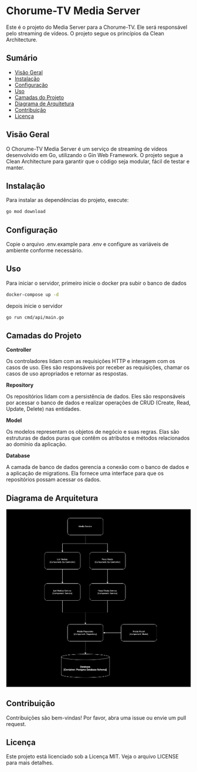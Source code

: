 # Chorume-TV Media Server

Este é o projeto do Media Server para a Chorume-TV. Ele será responsável pelo streaming de vídeos. O projeto segue os princípios da Clean Architecture.

## Sumário

- [Visão Geral](#visão-geral)
- [Instalação](#instalação)
- [Configuração](#configuração)
- [Uso](#uso)
- [Camadas do Projeto](#camadas-do-projeto)
- [Diagrama de Arquitetura](#diagrama-de-arquitetura)
- [Contribuição](#contribuição)
- [Licença](#licença)

## Visão Geral

O Chorume-TV Media Server é um serviço de streaming de vídeos desenvolvido em Go, utilizando o Gin Web Framework. O projeto segue a Clean Architecture para garantir que o código seja modular, fácil de testar e manter.

## Instalação

Para instalar as dependências do projeto, execute:

```bash
go mod download
```

## Configuração

Copie o arquivo .env.example para .env e configure as variáveis de ambiente conforme necessário.

## Uso

Para iniciar o servidor, primeiro inicie o docker pra subir o banco de dados

```bash
docker-compose up -d
```

depois inicie o servidor

```bash
go run cmd/api/main.go
```

## Camadas do Projeto

**Controller**

Os controladores lidam com as requisições HTTP e interagem com os casos de uso. Eles são responsáveis por receber as requisições, chamar os casos de uso apropriados e retornar as respostas.

**Repository**

Os repositórios lidam com a persistência de dados. Eles são responsáveis por acessar o banco de dados e realizar operações de CRUD (Create, Read, Update, Delete) nas entidades.

**Model**

Os modelos representam os objetos de negócio e suas regras. Elas são estruturas de dados puras que contêm os atributos e métodos relacionados ao domínio da aplicação.

**Database**

A camada de banco de dados gerencia a conexão com o banco de dados e a aplicação de migrations. Ela fornece uma interface para que os repositórios possam acessar os dados.

## Diagrama de Arquitetura

![diagram](diagram.png)

## Contribuição

Contribuições são bem-vindas! Por favor, abra uma issue ou envie um pull request.

## Licença

Este projeto está licenciado sob a Licença MIT. Veja o arquivo LICENSE para mais detalhes.
